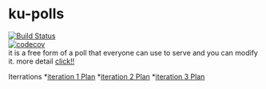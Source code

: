 # ku-polls
[![Build Status](https://travis-ci.com/pakarat044/ku-polls.svg?branch=master)](https://travis-ci.com/pakarat044/ku-polls)       
[![codecov](https://codecov.io/gh/pakarat044/ku-polls/branch/master/graph/badge.svg)](https://codecov.io/gh/pakarat044/ku-polls)      
it is a free form of a poll that everyone can use to serve and you can modify it. more detail [click!!](https://github.com/pakarat044/ku-polls/wiki) 

Iterrations
*[iteration 1 Plan](https://github.com/pakarat044/ku-polls/wiki/iteration-1-Plan)
*[iteration 2 Plan](https://github.com/pakarat044/ku-polls/wiki/Iteration-2-Plan)
*[iteration 3 Plan](https://github.com/pakarat044/ku-polls/wiki/iteration-3-Plan)
